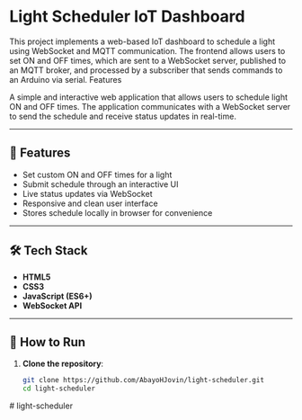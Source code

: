 # Light Scheduler IoT Dashboard

This project implements a web-based IoT dashboard to schedule a light using WebSocket and MQTT communication. The frontend allows users to set ON and OFF times, which are sent to a WebSocket server, published to an MQTT broker, and processed by a subscriber that sends commands to an Arduino via serial.
Features

A simple and interactive web application that allows users to schedule light ON and OFF times. The application communicates with a WebSocket server to send the schedule and receive status updates in real-time.

---

## 🚀 Features

- Set custom ON and OFF times for a light
- Submit schedule through an interactive UI
- Live status updates via WebSocket
- Responsive and clean user interface
- Stores schedule locally in browser for convenience

---

## 🛠 Tech Stack

- **HTML5**
- **CSS3**
- **JavaScript (ES6+)**
- **WebSocket API**

---

## 🧪 How to Run

1. **Clone the repository**:

   ```bash
   git clone https://github.com/AbayoHJovin/light-scheduler.git
   cd light-scheduler
   ```
#   l i g h t - s c h e d u l e r 
 
 